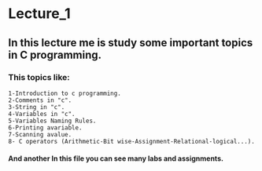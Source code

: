 # Lecture_1 
## In this lecture me is study some important  topics in C programming.
### This topics like:
    1-Introduction to c programming.
    2-Comments in "c".
    3-String in "c".
    4-Variables in "c".
    5-Variables Naming Rules.
    6-Printing avariable.
    7-Scanning avalue.
    8- C operators (Arithmetic-Bit wise-Assignment-Relational-logical...).
#### And another In this file you can see many labs and assignments.

    


    
